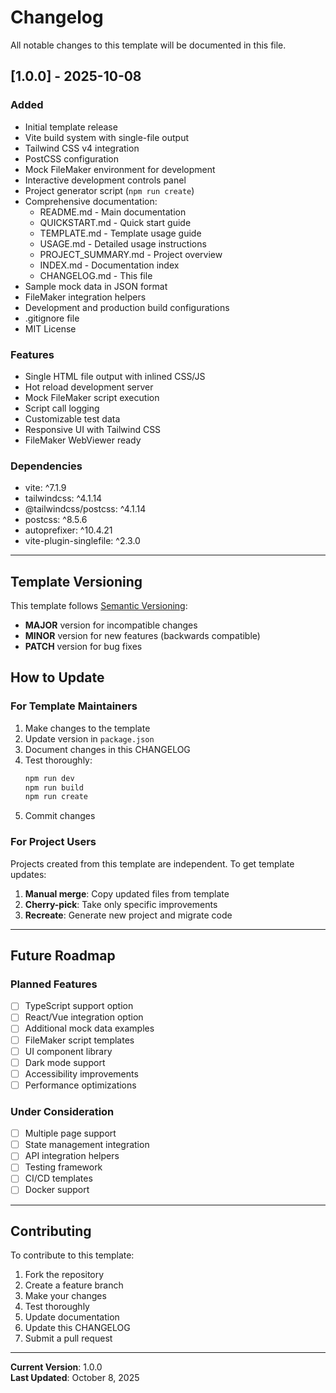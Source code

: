 # Changelog

All notable changes to this template will be documented in this file.

## [1.0.0] - 2025-10-08

### Added
- Initial template release
- Vite build system with single-file output
- Tailwind CSS v4 integration
- PostCSS configuration
- Mock FileMaker environment for development
- Interactive development controls panel
- Project generator script (`npm run create`)
- Comprehensive documentation:
  - README.md - Main documentation
  - QUICKSTART.md - Quick start guide
  - TEMPLATE.md - Template usage guide
  - USAGE.md - Detailed usage instructions
  - PROJECT_SUMMARY.md - Project overview
  - INDEX.md - Documentation index
  - CHANGELOG.md - This file
- Sample mock data in JSON format
- FileMaker integration helpers
- Development and production build configurations
- .gitignore file
- MIT License

### Features
- Single HTML file output with inlined CSS/JS
- Hot reload development server
- Mock FileMaker script execution
- Script call logging
- Customizable test data
- Responsive UI with Tailwind CSS
- FileMaker WebViewer ready

### Dependencies
- vite: ^7.1.9
- tailwindcss: ^4.1.14
- @tailwindcss/postcss: ^4.1.14
- postcss: ^8.5.6
- autoprefixer: ^10.4.21
- vite-plugin-singlefile: ^2.3.0

---

## Template Versioning

This template follows [Semantic Versioning](https://semver.org/):
- **MAJOR** version for incompatible changes
- **MINOR** version for new features (backwards compatible)
- **PATCH** version for bug fixes

## How to Update

### For Template Maintainers

1. Make changes to the template
2. Update version in `package.json`
3. Document changes in this CHANGELOG
4. Test thoroughly:
   ```bash
   npm run dev
   npm run build
   npm run create
   ```
5. Commit changes

### For Project Users

Projects created from this template are independent. To get template updates:

1. **Manual merge**: Copy updated files from template
2. **Cherry-pick**: Take only specific improvements
3. **Recreate**: Generate new project and migrate code

---

## Future Roadmap

### Planned Features
- [ ] TypeScript support option
- [ ] React/Vue integration option
- [ ] Additional mock data examples
- [ ] FileMaker script templates
- [ ] UI component library
- [ ] Dark mode support
- [ ] Accessibility improvements
- [ ] Performance optimizations

### Under Consideration
- [ ] Multiple page support
- [ ] State management integration
- [ ] API integration helpers
- [ ] Testing framework
- [ ] CI/CD templates
- [ ] Docker support

---

## Contributing

To contribute to this template:

1. Fork the repository
2. Create a feature branch
3. Make your changes
4. Test thoroughly
5. Update documentation
6. Update this CHANGELOG
7. Submit a pull request

---

**Current Version**: 1.0.0  
**Last Updated**: October 8, 2025
